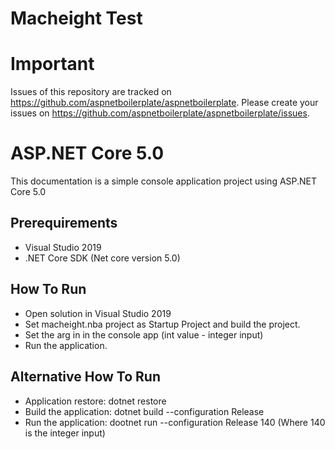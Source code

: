 # Macheight Test

# Important

Issues of this repository are tracked on https://github.com/aspnetboilerplate/aspnetboilerplate. Please create your issues on https://github.com/aspnetboilerplate/aspnetboilerplate/issues.

# ASP.NET Core 5.0

This documentation is a simple console application project using ASP.NET Core 5.0

## Prerequirements

* Visual Studio 2019
* .NET Core SDK (Net core version 5.0)

## How To Run

* Open solution in Visual Studio 2019
* Set macheight.nba project as Startup Project and build the project.
* Set the arg in in the console app (int value - integer input)
* Run the application.

## Alternative How To Run

* Application restore: dotnet restore
* Build the application: dotnet build --configuration Release
* Run the application: dootnet run --configuration Release 140 (Where 140 is the integer input)
